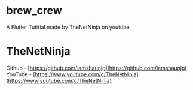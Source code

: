 # brew_crew

A Flutter Tutirial made by TheNetNinja on youtube

# TheNetNinja
Github - [https://github.com/iamshaunjp](https://github.com/iamshaunjp)
YouTube - [https://www.youtube.com/c/TheNetNinja](https://www.youtube.com/c/TheNetNinja)